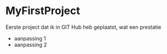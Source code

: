 # MyFirstProject
Eerste project dat ik in GIT Hub heb geplaatst, wat een prestatie

- aanpassing 1
- aanpassing 2

